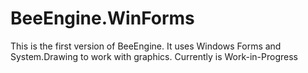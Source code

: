 # BeeEngine.WinForms
This is the first version of BeeEngine.
It uses Windows Forms and System.Drawing to work with graphics. 
Currently is Work-in-Progress
